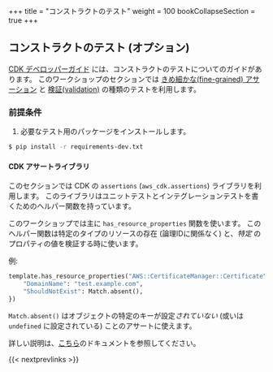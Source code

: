 +++
title = "コンストラクトのテスト"
weight = 100
bookCollapseSection = true
+++

## コンストラクトのテスト (オプション)

[CDK デベロッパーガイド](https://docs.aws.amazon.com/cdk/latest/guide/testing.html) には、コンストラクトのテストについてのガイドがあります。
このワークショップのセクションでは [きめ細かな(fine-grained) アサーション](https://docs.aws.amazon.com/cdk/latest/guide/testing.html#testing_fine_grained) と [検証(validation)](https://docs.aws.amazon.com/cdk/latest/guide/testing.html#testing_validation) の種類のテストを利用します。

### 前提条件

1. 必要なテスト用のパッケージをインストールします。

```bash
$ pip install -r requirements-dev.txt
```

#### CDK アサートライブラリ

このセクションでは CDK の `assertions` (`aws_cdk.assertions`) ライブラリを利用します。
このライブラリはユニットテストとインテグレーションテストを書くためのヘルパー関数を持っています。


このワークショップでは主に `has_resource_properties` 関数を使います。
このヘルパー関数は特定のタイプのリソースの存在 (論理IDに関係なく) と、_特定_ のプロパティの値を検証する時に使います。

例:

```python
template.has_resource_properties("AWS::CertificateManager::Certificate", {
    "DomainName": "test.example.com",
    "ShouldNotExist": Match.absent(),
})
```

`Match.absent()` はオブジェクトの特定のキーが設定*されていない* (或いは `undefined` に設定されている) ことのアサートに使えます。

詳しい説明は、[こちら](https://docs.aws.amazon.com/cdk/api/v2/python/aws_cdk.assertions/README.html)のドキュメントを参照してください。

{{< nextprevlinks >}}